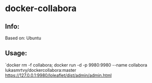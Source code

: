 # docker-collabora

## Info:
Based on: Ubuntu

## Usage:
`docker rm -f collabora; docker run -d -p 9980:9980 --name collabora lukasmrtvy/dockercollabora:master
https://127.0.0.1:9980/loleaflet/dist/admin/admin.html
